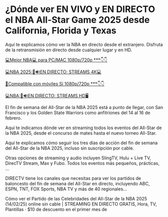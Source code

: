 # ¿Dónde ver EN VIVO y EN DIRECTO el NBA All-Star Game 2025 desde California, Florida y Texas

Aquí te explicamos cómo ver la NBA en directo desde el extranjero. Disfruta de la retransmisión en directo desde cualquier lugar y en HD.

[💻Mejor NBA💻 para PC/MAC 1080p/720p ***👇👇](https://tinyurl.com/mrxmbb3z)

[💻NBA 2025:📲🔊EN DIRECTO: STREAMS 4K💻](https://tinyurl.com/mrxmbb3z)

[📲Compatible con móviles Sí 1080p/720p ***👇👇](https://tinyurl.com/mrxmbb3z)

[💻NBA:📲🔊EN DIRECTO: STREAMS HD🖥](https://tinyurl.com/mrxmbb3z)

El fin de semana del All-Star de la NBA 2025 está a punto de llegar, con San Francisco y los Golden State Warriors como anfitriones del 14 al 16 de febrero.

Aquí te indicamos dónde ver en streaming todos los eventos del All-Star de la NBA 2025, desde el concurso de mates hasta el nuevo torneo All-Star.

Aquí te explicamos cómo seguir los tres días de acción del fin de semana del All-Star de la NBA 2025, incluso sin suscripción por cable.

Otras opciones de streaming y audio incluyen SlingTV, Hulu + Live TV, DirecTV Stream, Max y Fubo. Todos los eventos más pequeños, prácticas, ...

DIRECTV tiene los canales que necesitas para ver los partidos de baloncesto del fin de semana del All-Star en directo, incluyendo ABC, ESPN, TNT, FOX Sports, NBA TV y más de 40 regionales...

Cómo ver el Partido de las Celebridades del All-Star de la NBA 2025 (14/02/25) online sin cable | STREAMING EN DIRECTO GRATIS, Hora, TV, Plantillas · $10 de descuento en el primer mes de

